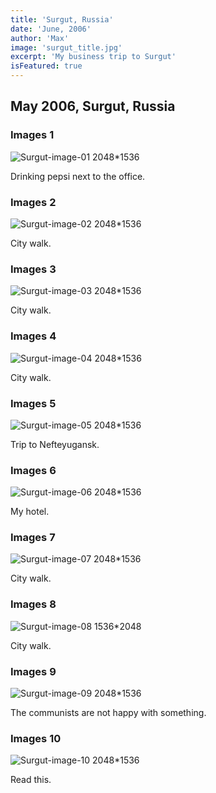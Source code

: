 ```yaml
---
title: 'Surgut, Russia'
date: 'June, 2006'
author: 'Max'
image: 'surgut_title.jpg'
excerpt: 'My business trip to Surgut'
isFeatured: true
---
```


## May 2006, Surgut, Russia

### Images 1

![Surgut-image-01 2048*1536](image_01.jpg)

Drinking pepsi next to the office.

### Images 2

![Surgut-image-02 2048*1536](image_02.jpg)

City walk.

### Images 3

![Surgut-image-03 2048*1536](image_03.jpg)

City walk.

### Images 4

![Surgut-image-04 2048*1536](image_04.jpg)

City walk.

### Images 5

![Surgut-image-05 2048*1536](image_05.jpg)

Trip to Nefteyugansk.

### Images 6

![Surgut-image-06 2048*1536](image_06.jpg)

My hotel.

### Images 7

![Surgut-image-07 2048*1536](image_07.jpg)

City walk.

### Images 8

![Surgut-image-08 1536*2048](image_08.jpg)

City walk.

### Images 9

![Surgut-image-09 2048*1536](image_09.jpg)

The communists are not happy with something.

### Images 10

![Surgut-image-10 2048*1536](image_10.jpg)

Read this.
